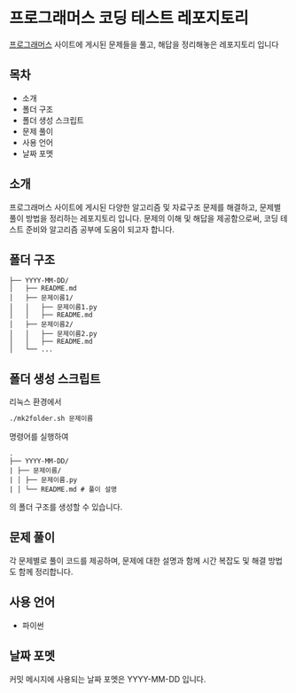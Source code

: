# 프로그래머스 코딩 테스트 레포지토리

[프로그래머스][1] 사이트에 게시된 문제들을 풀고, 해답을 정리해놓은 레포지토리 입니다

## 목차

- 소개
- 폴더 구조
- 폴더 생성 스크립트
- 문제 풀이
- 사용 언어
- 날짜 포멧

## 소개

프로그래머스 사이트에 게시된 다양한 알고리즘 및 자료구조 문제를 해결하고, 문제별 풀이 방법을 정리하는 레포지토리 입니다. 문제의 이해 및 해답을 제공함으로써, 코딩 테스트 준비와 알고리즘 공부에 도움이 되고자 합니다.

## 폴더 구조

```
├── YYYY-MM-DD/
│   ├── README.md
│   ├── 문제이름1/
│   │   ├── 문제이름1.py
│   │   ├── README.md
│   ├── 문제이름2/
│   │   ├── 문제이름2.py
│   │   ├── README.md
│   └── ...
```

## 폴더 생성 스크립트

리눅스 환경에서

```zsh
./mk2folder.sh 문제이름
```

명령어를 실행하여

```
.
├── YYYY-MM-DD/
| ├── 문제이름/
| │ ├── 문제이름.py
| │ └── README.md # 풀이 설명
```

의 폴더 구조를 생성할 수 있습니다.

## 문제 풀이

각 문제별로 풀이 코드를 제공하며, 문제에 대한 설명과 함께 시간 복잡도 및 해결 방법도 함께 정리합니다.

## 사용 언어

- 파이썬

## 날짜 포멧

커밋 메시지에 사용되는 날짜 포멧은 YYYY-MM-DD 입니다.

[1]: https://school.programmers.co.kr/learn/challenges?order=recent
